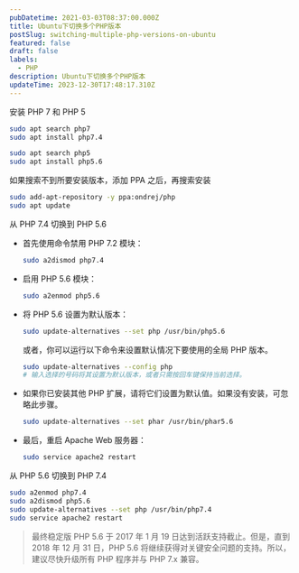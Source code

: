 ```yaml
---
pubDatetime: 2021-03-03T08:37:00.000Z
title: Ubuntu下切换多个PHP版本
postSlug: switching-multiple-php-versions-on-ubuntu
featured: false
draft: false
labels:
  - PHP
description: Ubuntu下切换多个PHP版本
updateTime: 2023-12-30T17:48:17.310Z
---
```


安装 PHP 7 和 PHP 5

```bash
sudo apt search php7
sudo apt install php7.4

sudo apt search php5
sudo apt install php5.6
```

如果搜索不到所要安装版本，添加 PPA 之后，再搜索安装

```bash
sudo add-apt-repository -y ppa:ondrej/php
sudo apt update

```

从 PHP 7.4 切换到 PHP 5.6

- 首先使用命令禁用 PHP 7.2 模块：

  ```bash
  sudo a2dismod php7.4
  ```

- 启用 PHP 5.6 模块：

  ```bash
  sudo a2enmod php5.6
  ```

- 将 PHP 5.6 设置为默认版本：

  ```bash
  sudo update-alternatives --set php /usr/bin/php5.6
  ```

  或者，你可以运行以下命令来设置默认情况下要使用的全局 PHP 版本。

  ```bash
  sudo update-alternatives --config php
  # 输入选择的号码将其设置为默认版本，或者只需按回车键保持当前选择。
  ```

- 如果你已安装其他 PHP 扩展，请将它们设置为默认值。如果没有安装，可忽略此步骤。

  ```bash
  sudo update-alternatives --set phar /usr/bin/phar5.6
  ```

- 最后，重启 Apache Web 服务器：

  ```bash
  sudo service apache2 restart
  ```

从 PHP 5.6 切换到 PHP 7.4

```bash
sudo a2enmod php7.4
sudo a2dismod php5.6
sudo update-alternatives --set php /usr/bin/php7.4
sudo service apache2 restart
```

> 最终稳定版 PHP 5.6 于 2017 年 1 月 19 日达到活跃支持截止。但是，直到 2018 年 12 月 31 日，PHP 5.6 将继续获得对关键安全问题的支持。所以，建议尽快升级所有 PHP 程序并与 PHP 7.x 兼容。
